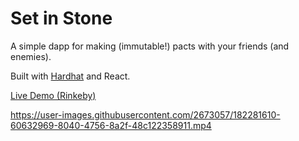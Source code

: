 # Set in Stone

A simple dapp for making (immutable!) pacts with your friends (and enemies).

Built with [Hardhat](https://hardhat.org/tutorial/boilerplate-project) and React.

[Live Demo (Rinkeby)](set-in-stone.surge.sh/)

https://user-images.githubusercontent.com/2673057/182281610-60632969-8040-4756-8a2f-48c122358911.mp4
